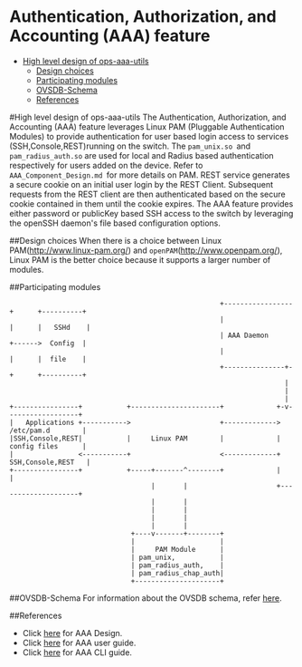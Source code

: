 # Authentication, Authorization, and Accounting (AAA) feature

- [High level design of ops-aaa-utils](#high-level-design-of-ops-aaa-utils)
	- [Design choices](#design-choices)
	- [Participating modules](#participating-modules)
	- [OVSDB-Schema](#ovsdb-schema)
	- [References](#references)

#High level design of ops-aaa-utils
The Authentication, Authorization, and Accounting (AAA) feature leverages Linux PAM (Pluggable Authentication Modules) to provide authentication for user based login access to services (SSH,Console,REST)running on the switch. The `pam_unix.so `and `pam_radius_auth.so` are used for local and Radius based authentication respectively for users added on the device. Refer to `AAA_Component_Design.md `for more details on PAM.
REST service generates a secure cookie on an initial user login by the REST Client. Subsequent requests from the REST client are then authenticated based on the secure cookie contained in them until the cookie expires. The AAA feature provides either password or publicKey based SSH access to the switch by leveraging the openSSH daemon's file based configuration options.

##Design choices
When there is a choice between Linux PAM(http://www.linux-pam.org/) and `openPAM`(http://www.openpam.org/), Linux PAM is the better choice because it supports a larger number of modules.

##Participating modules
```ditaa
                                                    +-----------------+      +----------+
                                                    |                 |      |   SSHd    |
                                                    | AAA Daemon      +------>  Config  |
                                                    |                 |      |  file    |
                                                    +---------------+-+      +----------+
                                                                    |
                                                                    |
                                                                    |
+----------------+           +----------------------+             +-v------------------+
|   Applications +----------->                      +------------->  /etc/pam.d        |
|SSH,Console,REST|           |     Linux PAM        |             |  config files      |
|                <-----------+                      <-------------+ SSH,Console,REST   |
+----------------+           +-----+-------^--------+             |                    |
                                   |       |                      +--------------------+
                                   |       |
                                   |       |
                                   |       |
                                   |       |
                              +----v-------+--------+
                              |                     |
                              |     PAM Module      |
                              | pam_unix,           |
                              | pam_radius_auth,    |
                              | pam_radius_chap_auth|
                              +---------------------+

```

##OVSDB-Schema
For information about the OVSDB schema, refer [here](documents/dev/ops-aaa-utils/design).

##References

* Click [here](documents/dev/ops-aaa-utils/design) for AAA Design.
* Click [here](documents/user/aaa_user_guide) for AAA user guide.
* Click [here](documents/user/AAA_cli) for AAA CLI guide.
